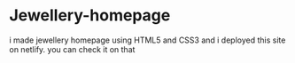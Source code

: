 # Jewellery-homepage
i made jewellery homepage using HTML5 and CSS3 and i deployed this site on netlify. you can check it on that
